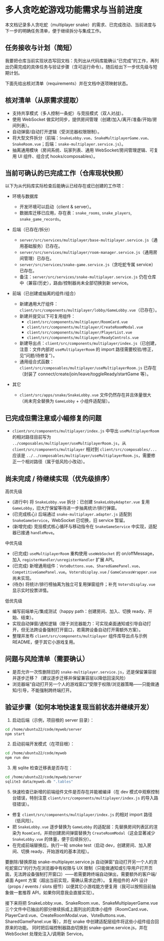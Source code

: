 # 多人贪吃蛇游戏功能需求与当前进度
本文档记录多人贪吃蛇（multiplayer snake）的需求、已完成改动、当前进度与下一步的明确任务清单，便于继续拆分与集成工作。

## 任务接收与计划（简短）
我要把仓库当前实现状态写回文档：先列出从代码库能确认“已完成”的工作，再列出仍需完成的具体任务与验证步骤（含可运行命令）。随后给出下一步优先级与短期计划。

下面先给出核对清单（requirements）并在文档中逐项映射状态。

## 核对清单（从原需求提取）
- 支持共享模式（多人控制一条蛇）与竞技模式（双人对战）。
- 使用 WebSocket 做实时同步，提供房间管理（创建/加入/离开/准备/开始/房间列表）。
- 自动弹窗/自动打开逻辑（受浏览器权限限制）。
- 将大型文件拆分（前端：`SnakeLobby.vue`、`SnakeMultiplayerGame.vue`、`SnakeRoom.vue`；后端：`snake-multiplayer.service.js`）。
- 抽离通用模块（房间系统、玩家列表、通用 WebSocket/房间管理逻辑、可复用 UI 组件、组合式 hooks/composables）。

## 当前可确认的已完成工作（仓库现状快照）
以下为从代码库实际检查后能确认已经存在或已创建的工作项：

- 环境与数据库
	- 开发环境可以启动（client & server）。
	- 数据库迁移已应用，存在表：`snake_rooms`, `snake_players`, `snake_game_records`。

- 后端（已存在/拆分）
	- `server/src/services/multiplayer/base-multiplayer.service.js`（通用基础服务）已存在。
	- `server/src/services/multiplayer/room-manager.service.js`（通用房间管理）已存在。
	- `server/src/services/snake-game.service.js`（贪吃蛇专属 service）已存在。
	- 备注：`server/src/services/snake-multiplayer.service.js` 仍在仓库中（兼容/历史），路由/控制器尚未全部切换到新 service。

- 前端（已创建或抽离的组件/组合）
	- 新建通用大厅组件：`client/src/components/multiplayer/lobby/GameLobby.vue`（已存在）。
	- 新建并提交以下可复用组件：
		- `client/src/components/multiplayer/RoomCard.vue`
		- `client/src/components/multiplayer/CreateRoomModal.vue`
		- `client/src/components/multiplayer/PlayerList.vue`
		- `client/src/components/multiplayer/ReadyControls.vue`
	- 新建导出点：`client/src/components/multiplayer/index.js`（已创建，注意：文件内部对 `useMultiplayerRoom` 的 import 路径需要校验/修正，见“问题/待修复”）。
	- 通用组合式函数：`client/src/composables/multiplayer/useMultiplayerRoom.js` 已存在（封装了 connect/create/join/leave/toggleReady/startGame 等）。

- 其它
	- `client/src/apps/snake/SnakeLobby.vue` 文件仍然存在并且体量很大（尚未完全替换为 `GameLobby` + 小组件适配层）。

## 已完成但需注意或小幅修复的问题
- `client/src/components/multiplayer/index.js` 中导出 `useMultiplayerRoom` 的相对路径目前写为 `../composables/multiplayer/useMultiplayerRoom.js`，从 `client/src/components/multiplayer` 相对到 `client/src/composables/...` 应该是 `../../composables/multiplayer/useMultiplayerRoom.js`，需要修正一个相对路径（属于低风险小改动）。

## 尚未完成 / 待继续实现（优先级排序）

高优先级
- (进行中) 将 `SnakeLobby.vue` 拆分：已创建 `SnakeLobbyAdapter.vue` 复用 `GameLobby`，旧大厅保留等待进一步抽离统计/排行弹窗。
- (已完成核心) 后端通过 `snake-multiplayer.adapter.js` 适配到 `SnakeGameService`，WebSocket 已切换，旧 service 暂留。
- (新增完成) 竞技模式核心循环与移动指令在 `SnakeGameService` 中实现，适配器已接通 `handleMove`。

中优先级
- (已完成) `useMultiplayerRoom` 重构使用 `useWebSocket` 的 on/offMessage，加入 `registerHandler/unregisterHandler` 扩展 API。
- (已完成) 新增通用组件：`VoteButtons.vue`、`SharedGamePanel.vue`、`CompetitiveGamePanel.vue`。`VotersDisplay.vue` / `GameCanvasWrapper.vue` 尚未实现。
- (待办) 将统计/排行榜抽离为独立可复用弹窗组件；补充 `VotersDisplay.vue` 显示实时投票详情。

低优先级
- 编写前端单元/集成测试（happy path：创建房间、加入、切换 ready、开始、结束）。
- 实现自动弹窗/通知逻辑（限于浏览器能力：可实现桌面通知或引导自动打开，但无法跨设备强制打开窗口，若需跨设备自动打开需额外方案）。
- 整理并发布 `client/src/components/multiplayer` 组件库导出点与示例 README，便于其它小游戏复用。

## 问题与风险清单（需要确认）
- 是否允许一次性删除旧的 `snake-multiplayer.service.js`，还是保留兼容层并逐步迁移？（建议逐步迁移并保留兼容层以降低回滚风险）
- 浏览器端“自动打开另一个人的游戏窗口”受限于权限/浏览器策略——只能做通知/引导，不能强制跨终端打开。

## 验证步骤（如何本地快速复现当前状态并继续开发）
1) 启动后端（示例，项目根的 server 目录）：

```bash
cd /home/ubuntu22/code/myweb/server
npm start
```

2) 启动前端开发模式（在项目根）：

```bash
cd /home/ubuntu22/code/myweb
npm run dev
```

3) 用 sqlite 检查迁移表是否存在：

```bash
cd /home/ubuntu22/code/myweb/server
sqlite3 data/myweb.db ".tables"
```

5) 快速检查已新增的前端组件文件是否存在并能被编译（在 dev 模式中观察控制台错误，特别注意 `client/src/components/multiplayer/index.js` 的导入路径错误）。

- 修复 `client/src/components/multiplayer/index.js` 的相对 import 路径（低风险）。
- 把 `SnakeLobby.vue` 逐步替换为 `GameLobby` 的适配层：先替换房间列表区的渲染为 `RoomCard`，并把创建房间弹窗替换为 `CreateRoomModal`（这会显著减少 `SnakeLobby.vue` 的体量，便于后续拆分）。
- 在完成前端替换后，执行一轮 smoke test（启动 dev，创建房间、加入房间、切换 ready、开始游戏的基本流程）。


要删除/替换原始 snake-multiplayer.service.js
自动弹窗“自动打开另一个人的贪吃蛇窗口”的行为在浏览器中有权限与 UX 限制（只能做通知或引导用户打开页面，无法跨设备强制打开窗口）——若需要跨终端自动弹出，需要额外的客户端/桌面 Agent 方案（超出当前实现，需确认需求边界）。
复用组件的 API 设计（props / events / slots 细节）以便其它小游戏能方便复用（我可以按照目前抽象做一套推荐 API，如果你同意我会直接实现）。


接下来将把 SnakeLobby.vue、SnakeRoom.vue、SnakeMultiplayerGame.vue 三个文件中已抽出的部分继续拆成上面列出的具体小组件（RoomCard.vue、PlayerCard.vue、CreateRoomModal.vue、VoteButtons.vue、SharedGamePanel.vue 等），并在 snake 中创建适配层组件将这些小组件组合回原来的功能。
同时把后端控制器路由切换到 snake-game.service.js，并在 WebSocket 处理处注入/调用新 Service。